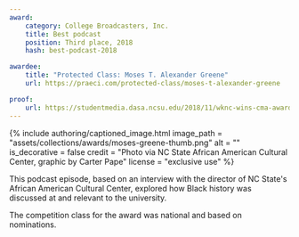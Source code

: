 ```yaml
---
award:
    category: College Broadcasters, Inc.
    title: Best podcast
    position: Third place, 2018
    hash: best-podcast-2018

awardee:
    title: "Protected Class: Moses T. Alexander Greene"
    url: https://praeci.com/protected-class/moses-t-alexander-greene

proof:
    url: https://studentmedia.dasa.ncsu.edu/2018/11/wknc-wins-cma-awards/
---
```


{% include authoring/captioned_image.html
    image_path = "assets/collections/awards/moses-greene-thumb.png"
    alt = ""
    is_decorative = false
    credit = "Photo via NC State African American Cultural Center, graphic by Carter Pape"
    license = "exclusive use"
%}

This podcast episode, based on an interview with the director of NC State's African American Cultural Center, explored how Black history was discussed at and relevant to the university.

The competition class for the award was national and based on nominations.
